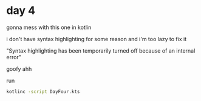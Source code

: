 # day 4

gonna mess with this one in kotlin

i don't have syntax highlighting for some reason and i'm too lazy to fix it

"Syntax highlighting has been temporarily turned off because of an internal error"

goofy ahh

run
```bash
kotlinc -script DayFour.kts
```